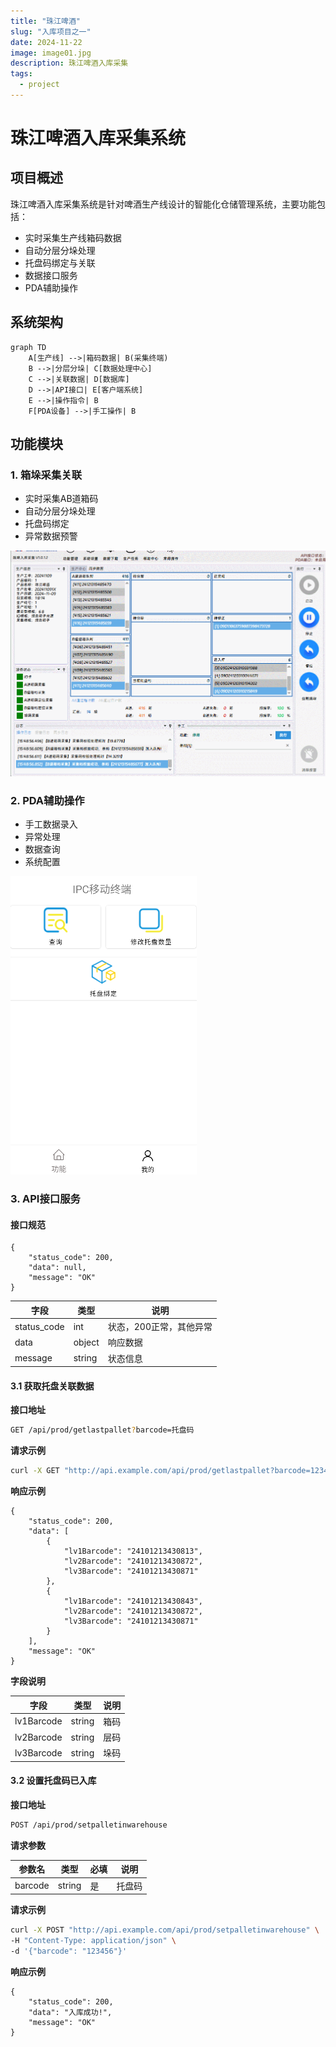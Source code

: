 ```yaml
---
title: "珠江啤酒"
slug: "入库项目之一"
date: 2024-11-22
image: image01.jpg
description: 珠江啤酒入库采集
tags:
  - project
---
```


# 珠江啤酒入库采集系统

## 项目概述

珠江啤酒入库采集系统是针对啤酒生产线设计的智能化仓储管理系统，主要功能包括：

- 实时采集生产线箱码数据
- 自动分层分垛处理
- 托盘码绑定与关联
- 数据接口服务
- PDA辅助操作

## 系统架构

```mermaid
graph TD
    A[生产线] -->|箱码数据| B(采集终端)
    B -->|分层分垛| C[数据处理中心]
    C -->|关联数据| D[数据库]
    D -->|API接口| E[客户端系统]
    E -->|操作指令| B
    F[PDA设备] -->|手工操作| B
```

## 功能模块

### 1. 箱垛采集关联
- 实时采集AB道箱码
- 自动分层分垛处理
- 托盘码绑定
- 异常数据预警

![](image02.gif)

### 2. PDA辅助操作
- 手工数据录入
- 异常处理
- 数据查询
- 系统配置

![](image03.png)

### 3. API接口服务

#### 接口规范
```json5
{
    "status_code": 200,
    "data": null,
    "message": "OK"
}
```

| 字段          | 类型     | 说明            |
| ----------- | ------ | ------------- |
| status_code | int    | 状态，200正常，其他异常 |
| data        | object | 响应数据          |
| message     | string | 状态信息          |

#### 3.1 获取托盘关联数据

**接口地址**
```bash
GET /api/prod/getlastpallet?barcode=托盘码
```

**请求示例**
```bash
curl -X GET "http://api.example.com/api/prod/getlastpallet?barcode=123456"
```

**响应示例**
```json5
{
    "status_code": 200,
    "data": [
        {
            "lv1Barcode": "24101213430813",
            "lv2Barcode": "24101213430872",
            "lv3Barcode": "24101213430871"
        },
        {
            "lv1Barcode": "24101213430843",
            "lv2Barcode": "24101213430872",
            "lv3Barcode": "24101213430871"
        }
    ],
    "message": "OK"
}
```

**字段说明**

| 字段         | 类型     | 说明  |
| ---------- | ------ | --- |
| lv1Barcode | string | 箱码  |
| lv2Barcode | string | 层码  |
| lv3Barcode | string | 垛码  |

#### 3.2 设置托盘码已入库

**接口地址**
```bash
POST /api/prod/setpalletinwarehouse
```

**请求参数**

| 参数名     | 类型   | 必填 | 说明   |
| -------- | ---- | -- | ---- |
| barcode  | string | 是  | 托盘码 |

**请求示例**
```bash
curl -X POST "http://api.example.com/api/prod/setpalletinwarehouse" \
-H "Content-Type: application/json" \
-d '{"barcode": "123456"}'
```

**响应示例**
```json5
{
    "status_code": 200,
    "data": "入库成功!",
    "message": "OK"
}
```
